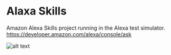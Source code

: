 # Alaxa Skills
Amazon Alexa Skills project running in the Alexa test simulator. <br>
https://developer.amazon.com/alexa/console/ask <br>

![alt text](https://github.com/[username]/[reponame]/blob/[branch]/image.jpg?raw=true)
